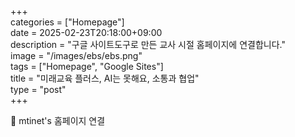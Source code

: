 +++  
categories = ["Homepage"]  
date = 2025-02-23T20:18:00+09:00  
description = "구글 사이트도구로 만든 교사 시절 홈페이지에 연결합니다."  
image = "/images/ebs/ebs.png"  
tags = ["Homepage", "Google Sites"]  
title = "미래교육 플러스, AI는 못해요, 소통과 협업"  
type = "post"  
+++  

🚀 mtinet's 홈페이지 연결  

